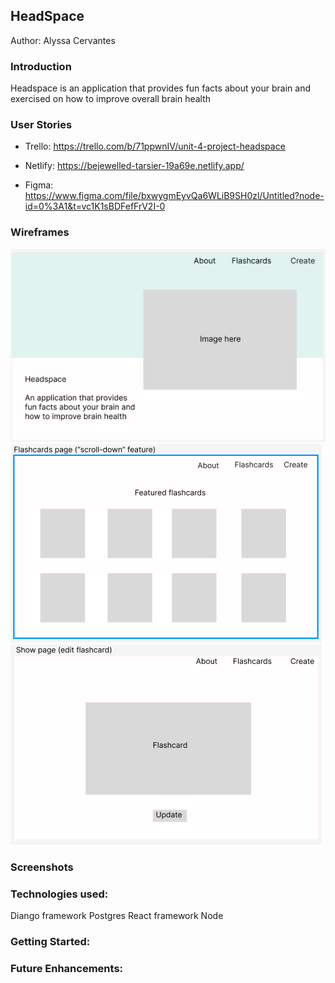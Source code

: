 ## HeadSpace  

Author: Alyssa Cervantes

### Introduction 

Headspace is an application that provides fun facts about your brain and exercised on how to improve overall brain health

### User Stories
- Trello: https://trello.com/b/71ppwnIV/unit-4-project-headspace

- Netlify: https://bejewelled-tarsier-19a69e.netlify.app/

- Figma: https://www.figma.com/file/bxwygmEyvQa6WLiB9SH0zl/Untitled?node-id=0%3A1&t=vc1K1sBDFefFrV2I-0

### Wireframes
![Alt text](Screen%20Shot%202023-02-22%20at%205.16.27%20PM.png)
![Alt text](Screen%20Shot%202023-02-22%20at%205.16.48%20PM.png)
![Alt text](Screen%20Shot%202023-02-22%20at%205.16.56%20PM.png)



### Screenshots


### Technologies used:

Diango framework
Postgres 
React framework
Node


### Getting Started:


### Future Enhancements:
